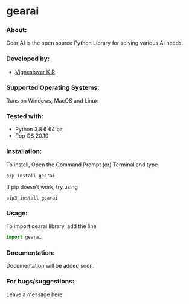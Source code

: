 # gearai

### About: 
  Gear AI is the open source Python Library for solving various AI needs.

### Developed by:
* [Vigneshwar K R](https://github.com/ToastCoder)
 
### Supported Operating Systems: 
Runs on Windows, MacOS and Linux

### Tested with: 
* Python 3.8.6 64 bit
* Pop OS 20.10

### Installation: 
To install, Open the Command Prompt (or) Terminal and type 
```shell
pip install gearai
``` 
If pip doesn't work, try using 
```shell
pip3 install gearai
``` 

### Usage: 
To import gearai library, add the line 
```python
import gearai
``` 

### Documentation: 
Documentation will be added soon.

### For bugs/suggestions:
Leave a message [here](https://t.me/ToastCoder) 